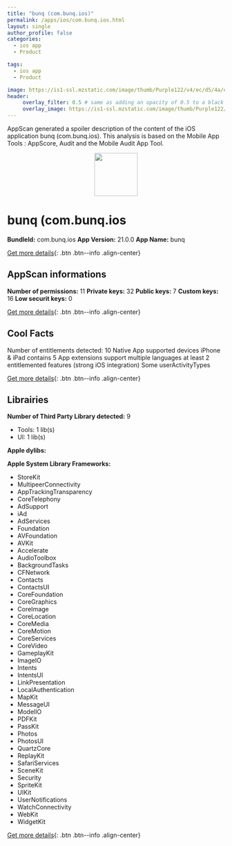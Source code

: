 ```yaml
---
title: "bunq (com.bunq.ios)"
permalink: /apps/ios/com.bunq.ios.html
layout: single
author_profile: false
categories: 
  - ios app 
  - Product 

tags: 
  - ios app 
  - Product 

image: https://is1-ssl.mzstatic.com/image/thumb/Purple122/v4/ec/d5/4a/ecd54a55-652b-e737-e3d0-b744fc35ee75/AppIcon-1x_U007emarketing-0-4-0-85-220.png/512x512bb.jpg
header: 
     overlay_filter: 0.5 # same as adding an opacity of 0.5 to a black background
     overlay_image: https://is1-ssl.mzstatic.com/image/thumb/Purple122/v4/ec/d5/4a/ecd54a55-652b-e737-e3d0-b744fc35ee75/AppIcon-1x_U007emarketing-0-4-0-85-220.png/512x512bb.jpg
---
```

AppScan generated a spoiler description of the content of the iOS application bunq (com.bunq.ios). This analysis is based on the Mobile App Tools : AppScore, Audit and the Mobile Audit App Tool.

  
  
<div style="text-align: center;"><img src="https://is1-ssl.mzstatic.com/image/thumb/Purple122/v4/ec/d5/4a/ecd54a55-652b-e737-e3d0-b744fc35ee75/AppIcon-1x_U007emarketing-0-4-0-85-220.png/512x512bb.jpg" width="100" height="100"></div>  
  
# bunq (com.bunq.ios

**BundleId:** com.bunq.ios
**App Version:** 21.0.0
**App Name:** bunq


[Get more details](/pricing.html){: .btn .btn--info .align-center}  
  
## AppScan informations 

**Number of permissions:** 11
**Private keys:** 32
**Public keys:** 7
**Custom keys:** 16
**Low securit keys:** 0
  
[Get more details](/pricing.html){: .btn .btn--info .align-center}

## Cool Facts

Number of entitlements detected: 10
Native App
supported devices iPhone & iPad
contains 5 App extensions
support multiple languages
at least 2 entitlemented features (strong iOS integration)
Some userActivityTypes
  
[Get more details](/pricing.html){: .btn .btn--info .align-center}

## Librairies 
**Number of Third Party Library detected:** 9
- Tools: 1 lib(s)
- UI: 1 lib(s)

**Apple dylibs:**


**Apple System Library Frameworks:**
- StoreKit
- MultipeerConnectivity
- AppTrackingTransparency
- CoreTelephony
- AdSupport
- iAd
- AdServices
- Foundation
- AVFoundation
- AVKit
- Accelerate
- AudioToolbox
- BackgroundTasks
- CFNetwork
- Contacts
- ContactsUI
- CoreFoundation
- CoreGraphics
- CoreImage
- CoreLocation
- CoreMedia
- CoreMotion
- CoreServices
- CoreVideo
- GameplayKit
- ImageIO
- Intents
- IntentsUI
- LinkPresentation
- LocalAuthentication
- MapKit
- MessageUI
- ModelIO
- PDFKit
- PassKit
- Photos
- PhotosUI
- QuartzCore
- ReplayKit
- SafariServices
- SceneKit
- Security
- SpriteKit
- UIKit
- UserNotifications
- WatchConnectivity
- WebKit
- WidgetKit


  
[Get more details](/pricing.html){: .btn .btn--info .align-center}

